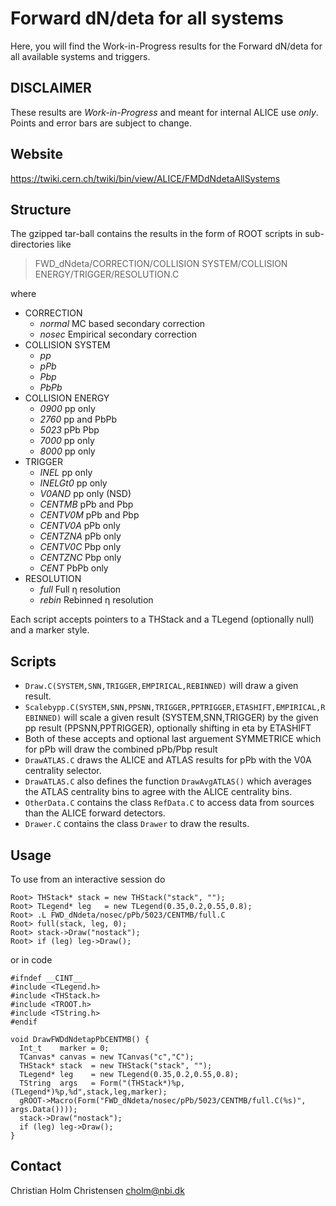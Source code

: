 # Forward dN/deta for all systems

Here, you will find the Work-in-Progress results for the Forward
dN/deta for all available systems and triggers.

## DISCLAIMER

These results are _Work-in-Progress_ and meant for internal ALICE use
_only_. Points and error bars are subject to change. 

## Website

https://twiki.cern.ch/twiki/bin/view/ALICE/FMDdNdetaAllSystems

## Structure

The gzipped tar-ball contains the results in the form of ROOT scripts in sub-directories like 


> FWD_dNdeta/CORRECTION/COLLISION SYSTEM/COLLISION ENERGY/TRIGGER/RESOLUTION.C


where 

* CORRECTION
  * *normal* MC based secondary correction
  * *nosec* Empirical secondary correction 
* COLLISION SYSTEM
  * *pp*
  * *pPb* 
  * *Pbp* 
  * *PbPb* 
* COLLISION ENERGY
  * *0900* pp only 
  * *2760* pp and PbPb
  * *5023* pPb Pbp
  * *7000* pp only
  * *8000* pp only
* TRIGGER
  * *INEL*  pp only
  * *INELGt0* pp only
  * *V0AND* pp only (NSD)
  * *CENTMB* pPb and Pbp
  * *CENTV0M* pPb and Pbp 
  * *CENTV0A* pPb only 
  * *CENTZNA* pPb only
  * *CENTV0C* Pbp only 
  * *CENTZNC* Pbp only
  * *CENT* PbPb only
* RESOLUTION
  * *full* Full &eta; resolution
  * *rebin* Rebinned &eta; resolution

Each script accepts pointers to a THStack and a TLegend (optionally
null) and a marker style.

## Scripts

* `Draw.C(SYSTEM,SNN,TRIGGER,EMPIRICAL,REBINNED)` will draw a given
  result.
* `Scalebypp.C(SYSTEM,SNN,PPSNN,TRIGGER,PPTRIGGER,ETASHIFT,EMPIRICAL,REBINNED)`
  will scale a given result (SYSTEM,SNN,TRIGGER) by the given pp
  result (PPSNN,PPTRIGGER), optionally shifting in eta by ETASHIFT
* Both of these accepts and optional last arguement SYMMETRICE which
  for pPb will draw the combined pPb/Pbp result
* `DrawATLAS.C` draws the ALICE and ATLAS results for pPb with the V0A
  centrality selector.
* `DrawATLAS.C` also defines the function `DrawAvgATLAS()` which
  averages the ATLAS centrality bins to agree with the ALICE
  centrality bins.
* `OtherData.C` contains the class `RefData.C` to access data from
  sources than the ALICE forward detectors.
* `Drawer.C` contains the class `Drawer` to draw the results.

## Usage

To use from an interactive session do 


    Root> THStack* stack = new THStack("stack", "");
    Root> TLegend* leg   = new TLegend(0.35,0.2,0.55,0.8);
    Root> .L FWD_dNdeta/nosec/pPb/5023/CENTMB/full.C
    Root> full(stack, leg, 0);
    Root> stack->Draw("nostack");
    Root> if (leg) leg->Draw();
    

or in code 


    #ifndef __CINT__
    #include <TLegend.h>
    #include <THStack.h>
    #include <TROOT.h>
    #include <TString.h>
    #endif
    
    void DrawFWDdNdetapPbCENTMB() {
      Int_t    marker = 0;
      TCanvas* canvas = new TCanvas("c","C");
      THStack* stack  = new THStack("stack", "");
      TLegend* leg    = new TLegend(0.35,0.2,0.55,0.8);
      TString  args   = Form("(THStack*)%p,(TLegend*)%p,%d",stack,leg,marker);
      gROOT->Macro(Form("FWD_dNdeta/nosec/pPb/5023/CENTMB/full.C(%s)", args.Data())));
      stack->Draw("nostack");
      if (leg) leg->Draw();
    }


## Contact

Christian Holm Christensen <cholm@nbi.dk>

